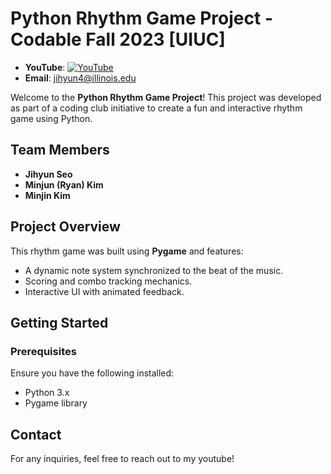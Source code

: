 
# Python Rhythm Game Project - Codable Fall 2023 [UIUC]

- **YouTube**: [![YouTube](https://img.shields.io/badge/YouTube-Subscribe-red?style=flat&logo=youtube)](https://www.youtube.com/@jihyunseo6445)
- **Email**: [jihyun4@illinois.edu](mailto:jihyun4@illinois.edu)


Welcome to the **Python Rhythm Game Project**! This project was developed as part of a coding club initiative to create a fun and interactive rhythm game using Python.

## Team Members
- **Jihyun Seo**
- **Minjun (Ryan) Kim**
- **Minjin Kim**

## Project Overview

This rhythm game was built using **Pygame** and features:
- A dynamic note system synchronized to the beat of the music.
- Scoring and combo tracking mechanics.
- Interactive UI with animated feedback.

## Getting Started

### Prerequisites
Ensure you have the following installed:

- Python 3.x
- Pygame library


## Contact
For any inquiries, feel free to reach out to my youtube!


